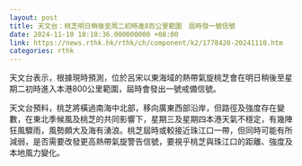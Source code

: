 ```yaml
---
layout: post
title: 天文台：桃芝明日稍後至周二初時進8百公里範圍　屆時發一號信號
date: 2024-11-10 18:10:36.000000000 +08:00
link: https://news.rthk.hk/rthk/ch/component/k2/1778420-20241110.htm
categories: rthk
---
```


天文台表示，根據現時預測，位於呂宋以東海域的熱帶氣旋桃芝會在明日稍後至星期二初時進入本港800公里範圍，屆時會發出一號戒備信號。

天文台預料，桃芝將橫過南海中北部，移向廣東西部沿岸，但路徑及強度存在變數，在東北季候風及桃芝的共同影響下，星期三及星期四本港天氣不穩定，有幾陣狂風驟雨，風勢頗大及海有湧浪。桃芝屆時或較接近珠江口一帶，但同時可能有所減弱，是否需要改發更高熱帶氣旋警告信號，要視乎桃芝與珠江口的距離、強度及本地風力變化。
